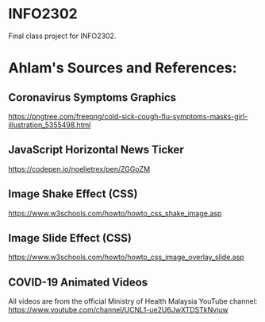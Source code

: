 # INFO2302
Final class project for INFO2302.


# Ahlam's Sources and References:

## Coronavirus Symptoms Graphics
https://pngtree.com/freepng/cold-sick-cough-flu-symptoms-masks-girl-illustration_5355498.html

## JavaScript Horizontal News Ticker
https://codepen.io/noelietrex/pen/ZGGoZM

## Image Shake Effect (CSS)
https://www.w3schools.com/howto/howto_css_shake_image.asp

## Image Slide Effect (CSS)
https://www.w3schools.com/howto/howto_css_image_overlay_slide.asp

## COVID-19 Animated Videos
All videos are from the official Ministry of Health Malaysia YouTube channel: https://www.youtube.com/channel/UCNL1-ue2U6JwXTDSTkNvjuw


